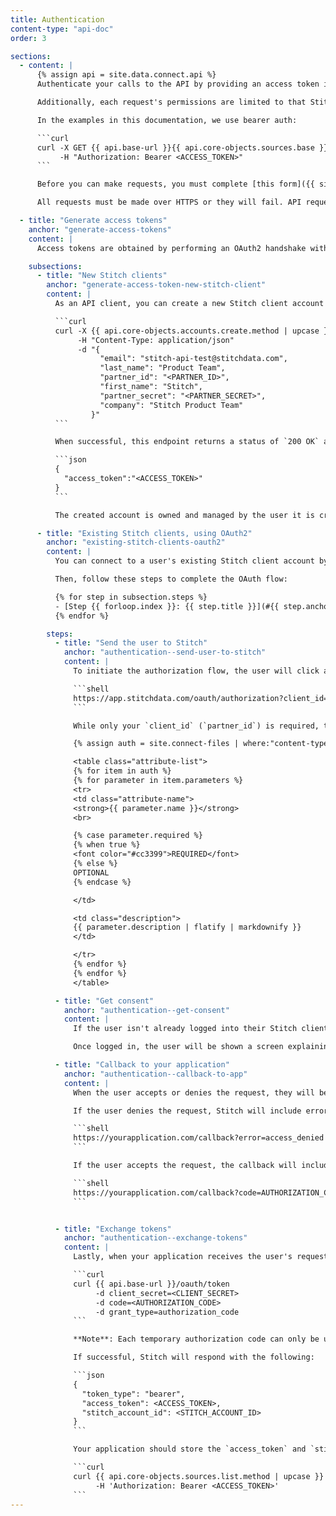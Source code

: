 ```yaml
---
title: Authentication
content-type: "api-doc"
order: 3

sections:
  - content: |
      {% assign api = site.data.connect.api %}
      Authenticate your calls to the API by providing an access token in your requests. Each access token is associated with a single Stitch client account. Access tokens do not expire, but they may be revoked by the user at any time.

      Additionally, each request's permissions are limited to that Stitch client account.

      In the examples in this documentation, we use bearer auth:

      ```curl
      curl -X GET {{ api.base-url }}{{ api.core-objects.sources.base }}
           -H "Authorization: Bearer <ACCESS_TOKEN>"
      ```

      Before you can make requests, you must complete [this form]({{ site.data.connect.api.interest-form }}){:target="new"}. Once approved, you'll receive the credentials required to authenticate your API calls.

      All requests must be made over HTTPS or they will fail. API requests that don't contain authentication will also fail.

  - title: "Generate access tokens"
    anchor: "generate-access-tokens"
    content: |
      Access tokens are obtained by performing an OAuth2 handshake with an existing Stitch client account or by creating a new account via the API.

    subsections:
      - title: "New Stitch clients"
        anchor: "generate-access-token-new-stitch-client"
        content: |
          As an API client, you can create a new Stitch client account with the [Create Account endpoint]({{site.data.connect.core-objects.accounts.create.anchor }}):

          ```curl
          curl -X {{ api.core-objects.accounts.create.method | upcase }} {{ api.core-objects.accounts.create.name | prepend: api.base-url | flatify | strip_newlines }}
               -H "Content-Type: application/json"
               -d "{
                    "email": "stitch-api-test@stitchdata.com",
                    "last_name": "Product Team",
                    "partner_id": "<PARTNER_ID>",
                    "first_name": "Stitch",
                    "partner_secret": "<PARTNER_SECRET>",
                    "company": "Stitch Product Team"
                  }"
          ```

          When successful, this endpoint returns a status of `200 OK` and an access token:

          ```json
          {
            "access_token":"<ACCESS_TOKEN>"
          }
          ```

          The created account is owned and managed by the user it is created for, and that user will be able to login to the Stitch web interface and receive emails from Stitch.

      - title: "Existing Stitch clients, using OAuth2"
        anchor: "existing-stitch-clients-oauth2"
        content: |
          You can connect to a user's existing Stitch client account by having the user complete a standard OAuth flow. Before generating OAuth tokens, registering your application with Stitch. 

          Then, follow these steps to complete the OAuth flow:

          {% for step in subsection.steps %}
          - [Step {{ forloop.index }}: {{ step.title }}](#{{ step.anchor }})
          {% endfor %}

        steps:
          - title: "Send the user to Stitch"
            anchor: "authentication--send-user-to-stitch"
            content: |
              To initiate the authorization flow, the user will click a link to Stitch that includes your application's API client ID. This is the `partner_id` you obtained when you registered your application:

              ```shell
              https://app.stitchdata.com/oauth/authorization?client_id={CLIENT_ID}
              ```

              While only your `client_id` (`partner_id`) is required, the URL may also include the following parameters:

              {% assign auth = site.connect-files | where:"content-type","api-url-parms" %}

              <table class="attribute-list">
              {% for item in auth %}
              {% for parameter in item.parameters %}
              <tr>
              <td class="attribute-name">
              <strong>{{ parameter.name }}</strong>
              <br>

              {% case parameter.required %}
              {% when true %}
              <font color="#cc3399">REQUIRED</font>
              {% else %}
              OPTIONAL
              {% endcase %}

              </td>

              <td class="description">
              {{ parameter.description | flatify | markdownify }}
              </td>

              </tr>
              {% endfor %}
              {% endfor %}
              </table>

          - title: "Get consent"
            anchor: "authentication--get-consent"
            content: |
              If the user isn't already logged into their Stitch client account, they will be prompted to do so or create a new account, if need be.

              Once logged in, the user will be shown a screen explaining that your application has requested access to their Stitch account. They will be prompted to accept or reject this request.

          - title: "Callback to your application"
            anchor: "authentication--callback-to-app"
            content: |
              When the user accepts or denies the request, they will be re-directed to the callback URL you provided when you registered your application with Stitch.

              If the user denies the request, Stitch will include error details:

              ```shell
              https://yourapplication.com/callback?error=access_denied
              ```

              If the user accepts the request, the callback will include a temporary authorization code to be used in the next step:

              ```shell
              https://yourapplication.com/callback?code=AUTHORIZATION_CODE
              ```


          - title: "Exchange tokens"
            anchor: "authentication--exchange-tokens"
            content: |
              Lastly, when your application receives the user's request to the callback URL, it should make a request to the Stitch OAuth URL to exchange the temporary authorization code for a permanent access token:

              ```curl
              curl {{ api.base-url }}/oauth/token 
                   -d client_secret=<CLIENT_SECRET>
                   -d code=<AUTHORIZATION_CODE>
                   -d grant_type=authorization_code
              ```

              **Note**: Each temporary authorization code can only be used once and will expire five minutes after creation.

              If successful, Stitch will respond with the following:

              ```json
              {
                "token_type": "bearer",
                "access_token": <ACCESS_TOKEN>,
                "stitch_account_id": <STITCH_ACCOUNT_ID>
              }
              ```

              Your application should store the `access_token` and `stitch_account_id` somewhere secure, and use them to make calls to the API:

              ```curl
              curl {{ api.core-objects.sources.list.method | upcase }} {{ api.core-objects.sources.list.name | prepend: api.base-url | flatify }}
                   -H 'Authorization: Bearer <ACCESS_TOKEN>'
              ```
---
```

